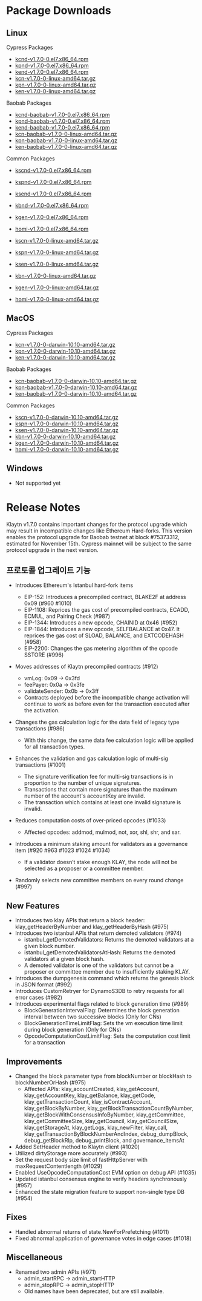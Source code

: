 # Package Downloads <a id="package-downloads"></a>

## Linux <a id="linux"></a>

Cypress Packages
- [kcnd-v1.7.0-0.el7.x86_64.rpm](https://packages.klaytn.net/klaytn/v1.7.0/kcnd-v1.7.0-0.el7.x86_64.rpm)
- [kpnd-v1.7.0-0.el7.x86_64.rpm](https://packages.klaytn.net/klaytn/v1.7.0/kpnd-v1.7.0-0.el7.x86_64.rpm)
- [kend-v1.7.0-0.el7.x86_64.rpm](https://packages.klaytn.net/klaytn/v1.7.0/kend-v1.7.0-0.el7.x86_64.rpm)
- [kcn-v1.7.0-0-linux-amd64.tar.gz](https://packages.klaytn.net/klaytn/v1.7.0/kcn-v1.7.0-0-linux-amd64.tar.gz)
- [kpn-v1.7.0-0-linux-amd64.tar.gz](https://packages.klaytn.net/klaytn/v1.7.0/kpn-v1.7.0-0-linux-amd64.tar.gz)
- [ken-v1.7.0-0-linux-amd64.tar.gz](https://packages.klaytn.net/klaytn/v1.7.0/ken-v1.7.0-0-linux-amd64.tar.gz)

Baobab Packages
- [kcnd-baobab-v1.7.0-0.el7.x86_64.rpm](https://packages.klaytn.net/klaytn/v1.7.0/kcnd-baobab-v1.7.0-0.el7.x86_64.rpm)
- [kpnd-baobab-v1.7.0-0.el7.x86_64.rpm](https://packages.klaytn.net/klaytn/v1.7.0/kpnd-baobab-v1.7.0-0.el7.x86_64.rpm)
- [kend-baobab-v1.7.0-0.el7.x86_64.rpm](https://packages.klaytn.net/klaytn/v1.7.0/kend-baobab-v1.7.0-0.el7.x86_64.rpm)
- [kcn-baobab-v1.7.0-0-linux-amd64.tar.gz](https://packages.klaytn.net/klaytn/v1.7.0/kcn-baobab-v1.7.0-0-linux-amd64.tar.gz)
- [kpn-baobab-v1.7.0-0-linux-amd64.tar.gz](https://packages.klaytn.net/klaytn/v1.7.0/kpn-baobab-v1.7.0-0-linux-amd64.tar.gz)
- [ken-baobab-v1.7.0-0-linux-amd64.tar.gz](https://packages.klaytn.net/klaytn/v1.7.0/ken-baobab-v1.7.0-0-linux-amd64.tar.gz)

Common Packages
- [kscnd-v1.7.0-0.el7.x86_64.rpm](https://packages.klaytn.net/klaytn/v1.7.0/kscnd-v1.7.0-0.el7.x86_64.rpm)
- [kspnd-v1.7.0-0.el7.x86_64.rpm](https://packages.klaytn.net/klaytn/v1.7.0/kspnd-v1.7.0-0.el7.x86_64.rpm)
- [ksend-v1.7.0-0.el7.x86_64.rpm](https://packages.klaytn.net/klaytn/v1.7.0/ksend-v1.7.0-0.el7.x86_64.rpm)
- [kbnd-v1.7.0-0.el7.x86_64.rpm](https://packages.klaytn.net/klaytn/v1.7.0/kbnd-v1.7.0-0.el7.x86_64.rpm)
- [kgen-v1.7.0-0.el7.x86_64.rpm](https://packages.klaytn.net/klaytn/v1.7.0/kgen-v1.7.0-0.el7.x86_64.rpm)
- [homi-v1.7.0-0.el7.x86_64.rpm](https://packages.klaytn.net/klaytn/v1.7.0/homi-v1.7.0-0.el7.x86_64.rpm)

- [kscn-v1.7.0-0-linux-amd64.tar.gz](https://packages.klaytn.net/klaytn/v1.7.0/kscn-v1.7.0-0-linux-amd64.tar.gz)
- [kspn-v1.7.0-0-linux-amd64.tar.gz](https://packages.klaytn.net/klaytn/v1.7.0/kspn-v1.7.0-0-linux-amd64.tar.gz)
- [ksen-v1.7.0-0-linux-amd64.tar.gz](https://packages.klaytn.net/klaytn/v1.7.0/ksen-v1.7.0-0-linux-amd64.tar.gz)
- [kbn-v1.7.0-0-linux-amd64.tar.gz](https://packages.klaytn.net/klaytn/v1.7.0/kbn-v1.7.0-0-linux-amd64.tar.gz)
- [kgen-v1.7.0-0-linux-amd64.tar.gz](https://packages.klaytn.net/klaytn/v1.7.0/kgen-v1.7.0-0-linux-amd64.tar.gz)
- [homi-v1.7.0-0-linux-amd64.tar.gz](https://packages.klaytn.net/klaytn/v1.7.0/homi-v1.7.0-0-linux-amd64.tar.gz)


## MacOS <a id="macos"></a>

Cypress Packages
- [kcn-v1.7.0-0-darwin-10.10-amd64.tar.gz](https://packages.klaytn.net/klaytn/v1.7.0/kcn-v1.7.0-0-darwin-10.10-amd64.tar.gz)
- [kpn-v1.7.0-0-darwin-10.10-amd64.tar.gz](https://packages.klaytn.net/klaytn/v1.7.0/kpn-v1.7.0-0-darwin-10.10-amd64.tar.gz)
- [ken-v1.7.0-0-darwin-10.10-amd64.tar.gz](https://packages.klaytn.net/klaytn/v1.7.0/ken-v1.7.0-0-darwin-10.10-amd64.tar.gz)

Baobab Packages
- [kcn-baobab-v1.7.0-0-darwin-10.10-amd64.tar.gz](https://packages.klaytn.net/klaytn/v1.7.0/kcn-baobab-v1.7.0-0-darwin-10.10-amd64.tar.gz)
- [kpn-baobab-v1.7.0-0-darwin-10.10-amd64.tar.gz](https://packages.klaytn.net/klaytn/v1.7.0/kpn-baobab-v1.7.0-0-darwin-10.10-amd64.tar.gz)
- [ken-baobab-v1.7.0-0-darwin-10.10-amd64.tar.gz](https://packages.klaytn.net/klaytn/v1.7.0/ken-baobab-v1.7.0-0-darwin-10.10-amd64.tar.gz)

Common Packages
- [kscn-v1.7.0-0-darwin-10.10-amd64.tar.gz](https://packages.klaytn.net/klaytn/v1.7.0/kscn-v1.7.0-0-darwin-10.10-amd64.tar.gz)
- [kspn-v1.7.0-0-darwin-10.10-amd64.tar.gz](https://packages.klaytn.net/klaytn/v1.7.0/kspn-v1.7.0-0-darwin-10.10-amd64.tar.gz)
- [ksen-v1.7.0-0-darwin-10.10-amd64.tar.gz](https://packages.klaytn.net/klaytn/v1.7.0/ksen-v1.7.0-0-darwin-10.10-amd64.tar.gz)
- [kbn-v1.7.0-0-darwin-10.10-amd64.tar.gz](https://packages.klaytn.net/klaytn/v1.7.0/kbn-v1.7.0-0-darwin-10.10-amd64.tar.gz)
- [kgen-v1.7.0-0-darwin-10.10-amd64.tar.gz](https://packages.klaytn.net/klaytn/v1.7.0/kgen-v1.7.0-0-darwin-10.10-amd64.tar.gz)
- [homi-v1.7.0-0-darwin-10.10-amd64.tar.gz](https://packages.klaytn.net/klaytn/v1.7.0/homi-v1.7.0-0-darwin-10.10-amd64.tar.gz)

## Windows <a id="windows"></a>

- Not supported yet


# Release Notes <a id="release-notes"></a>

Klaytn v1.7.0 contains important changes for the protocol upgrade which may result in incompatible changes like Ethereum Hard-forks. This version enables the protocol upgrade for Baobab testnet at block #75373312, estimated for November 15th. Cypress mainnet will be subject to the same protocol upgrade in the next version.

## 프로토콜 업그레이트 기능
- Introduces Ethereum's Istanbul hard-fork items
  - EIP-152: Introduces a precompiled contract, BLAKE2F at address 0x09 (#960 #1010)
  - EIP-1108: Reprices the gas cost of precompiled contracts, ECADD, ECMUL, and Pairing Check (#987)
  - EIP-1344: Introduces a new opcode, CHAINID at 0x46 (#952)
  - EIP-1844: Introduces a new opcode, SELFBALANCE at 0x47. It reprices the gas cost of SLOAD, BALANCE, and EXTCODEHASH (#958)
  - EIP-2200: Changes the gas metering algorithm of the opcode SSTORE (#996)

- Moves addresses of Klaytn precompiled contracts (#912)
  - vmLog: 0x09 → 0x3fd
  - feePayer: 0x0a → 0x3fe
  - validateSender: 0x0b → 0x3ff
  - Contracts deployed before the incompatible change activation will continue to work as before even for the transaction executed after the activation.

- Changes the gas calculation logic for the data field of legacy type transactions (#986)
  - With this change, the same data fee calculation logic will be applied for all transaction types.

- Enhances the validation and gas calculation logic of multi-sig transactions (#1001)
  - The signature verification fee for multi-sig transactions is in proportion to the number of unique signatures.
  - Transactions that contain more signatures than the maximum number of the account's accountKey are invalid.
  - The transaction which contains at least one invalid signature is invalid.

- Reduces computation costs of over-priced opcodes (#1033)
  - Affected opcodes: addmod, mulmod, not, xor, shl, shr, and sar.

- Introduces a minimum staking amount for validators as a governance item (#920 #963 #1023 #1024 #1034)
  - If a validator doesn’t stake enough KLAY, the node will not be selected as a proposer or a committee member.

- Randomly selects new committee members on every round change (#997)

## New Features
- Introduces two klay APIs that return a block header: klay_getHeaderByNumber and klay_getHeaderByHash (#975)
- Introduces two istanbul APIs that return demoted validators (#974)
  - istanbul_getDemotedValidators: Returns the demoted validators at a given block number.
  - istanbul_getDemotedValidatorsAtHash: Returns the demoted validators at a given block hash.
  - A demoted validator is one of the validators but cannot be a proposer or committee member due to insufficiently staking KLAY.
- Introduces the dumpgenesis command which returns the genesis block in JSON format (#992)
- Introduces CustomRetryer for DynamoS3DB to retry requests for all error cases (#982)
- Introduces experimental flags related to block generation time (#989)
  - BlockGenerationIntervalFlag: Determines the block generation interval between two successive blocks (Only for CNs)
  - BlockGenerationTimeLimitFlag: Sets the vm execution time limit during block generation (Only for CNs)
  - OpcodeComputationCostLimitFlag: Sets the computation cost limit for a transaction

## Improvements
- Changed the block parameter type from blockNumber or blockHash to blockNumberOrHash (#975)
  - Affected APIs: klay_accountCreated, klay_getAccount, klay_getAccountKey, klay_getBalance, klay_getCode, klay_getTransactionCount, klay_isContractAccount, klay_getBlockByNumber, klay_getBlockTransactionCountByNumber, klay_getBlockWithConsensusInfoByNumber, klay_getCommittee, klay_getCommitteeSize, klay_getCouncil, klay_getCouncilSize, klay_getStorageAt, klay_getLogs, klay_newFilter, klay_call, klay_getTransactionByBlockNumberAndIndex, debug_dumpBlock, debug_getBlockRlp, debug_printBlock, and governance_itemsAt
- Added SetHeader method to Klaytn client (#1020)
- Utilized dirtyStorage more accurately (#993)
- Set the request body size limit of fastHttpServer with maxRequestContentlength (#1029)
- Enabled UseOpcodeComputationCost EVM option on debug API (#1035)
- Updated istanbul consensus engine to verify headers synchronously (#957)
- Enhanced the state migration feature to support non-single type DB (#954)

## Fixes
- Handled abnormal returns of state.NewForPrefetching (#1011)
- Fixed abnormal application of governance votes in edge cases (#1018)

## Miscellaneous
- Renamed two admin APIs (#971)
  - admin_startRPC → admin_startHTTP
  - admin_stopRPC → admin_stopHTTP
  - Old names have been deprecated, but are still available.